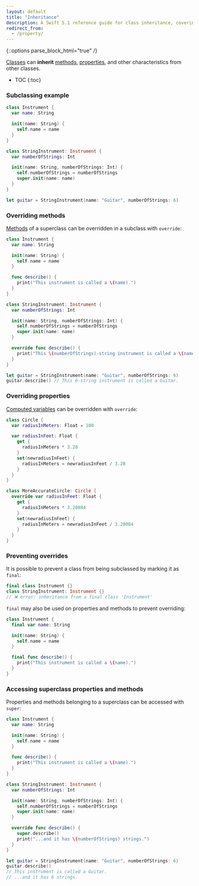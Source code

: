 ```yaml
---
layout: default
title: "Inheritance"
description: A Swift 5.1 reference guide for class inheritance, covering subclassing, overriding properties, overriding methods, preventing overrides, and accessing superclass properties and methods.
redirect_from: 
  - /property/
---
```

{::options parse_block_html="true" /}

[Classes](structs-and-classes) can **inherit** [methods](/methods), [properties](/properties), and other characteristics from other classes.

* TOC
{:toc}

### Subclassing example

```swift
class Instrument {
  var name: String

  init(name: String) {
    self.name = name
  }
}

class StringInstrument: Instrument {
  var numberOfStrings: Int

  init(name: String, numberOfStrings: Int) {
    self.numberOfStrings = numberOfStrings
    super.init(name: name)
  }
}

let guitar = StringInstrument(name: "Guitar", numberOfStrings: 6)
```

### Overriding methods

[Methods](/methods) of a superclass can be overridden in a subclass with `override`:

```swift
class Instrument {
  var name: String

  init(name: String) {
    self.name = name
  }

  func describe() {
    print("This instrument is called a \(name).")
  }
}

class StringInstrument: Instrument {
  var numberOfStrings: Int

  init(name: String, numberOfStrings: Int) {
    self.numberOfStrings = numberOfStrings
    super.init(name: name)
  }

  override func describe() {
    print("This \(numberOfStrings)-string instrument is called a \(name).")
  }
}

let guitar = StringInstrument(name: "Guitar", numberOfStrings: 6)
guitar.describe() // This 6-string instrument is called a Guitar.
```

### Overriding properties

[Computed variables](/variables/#computed-variables-get-and-set) can be overridden with `override`:

```swift
class Circle {
  var radiusInMeters: Float = 100

  var radiusInFeet: Float {
    get {
      radiusInMeters * 3.28
    }
    set(newradiusInFeet) {
      radiusInMeters = newradiusInFeet / 3.28
    }
  }
}

class MoreAccurateCircle: Circle {
  override var radiusInFeet: Float {
    get {
      radiusInMeters * 3.28084
    }
    set(newradiusInFeet) {
      radiusInMeters = newradiusInFeet / 3.28084
    }
  }
}
```

### Preventing overrides

It is possible to prevent a class from being subclassed by marking it as `final`:

```swift
final class Instrument {}
class StringInstrument: Instrument {}
// ❌ error: inheritance from a final class 'Instrument'
```

`final` may also be used on properties and methods to prevent overriding:

```swift
class Instrument {
  final var name: String

  init(name: String) {
    self.name = name
  }

  final func describe() {
    print("This instrument is called a \(name).")
  }
}
```

### Accessing superclass properties and methods

Properties and methods belonging to a superclass can be accessed with `super`:

```swift
class Instrument {
  var name: String

  init(name: String) {
    self.name = name
  }

  func describe() {
    print("This instrument is called a \(name).")
  }
}

class StringInstrument: Instrument {
  var numberOfStrings: Int

  init(name: String, numberOfStrings: Int) {
    self.numberOfStrings = numberOfStrings
    super.init(name: name)
  }

  override func describe() {
    super.describe()
    print("...and it has \(numberOfStrings) strings.")
  }
}

let guitar = StringInstrument(name: "Guitar", numberOfStrings: 6)
guitar.describe() 
// This instrument is called a Guitar.
// ...and it has 6 strings.
```